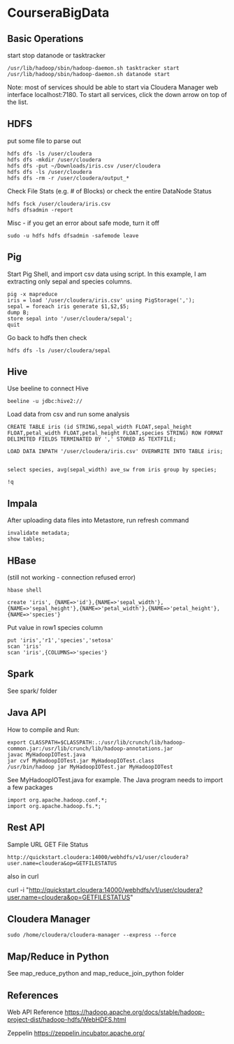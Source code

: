 # CourseraBigData

## Basic Operations

start stop datanode or tasktracker
```
/usr/lib/hadoop/sbin/hadoop-daemon.sh tasktracker start
/usr/lib/hadoop/sbin/hadoop-daemon.sh datanode start
```

Note: most of services should be able to start via Cloudera Manager web interface localhost:7180. To start all services, click the down arrow on top of the list.

## HDFS

put some file to parse out

```
hdfs dfs -ls /user/cloudera
hdfs dfs -mkdir /user/cloudera
hdfs dfs -put ~/Downloads/iris.csv /user/cloudera
hdfs dfs -ls /user/cloudera
hdfs dfs -rm -r /user/cloudera/output_*
```

Check File Stats (e.g. # of Blocks) or check the entire  DataNode Status
```
hdfs fsck /user/cloudera/iris.csv
hdfs dfsadmin -report
```

Misc - if you get an error about safe mode, turn it off
```
sudo -u hdfs hdfs dfsadmin -safemode leave
```


## Pig

Start Pig Shell, and import csv data using script. In this example, I am extracting only sepal and species columns.

```
pig -x mapreduce
iris = load '/user/cloudera/iris.csv' using PigStorage(',');
sepal = foreach iris generate $1,$2,$5;
dump B;
store sepal into '/user/cloudera/sepal';
quit
```

Go back to hdfs then check
```
hdfs dfs -ls /user/cloudera/sepal
```


## Hive

Use beeline to connect Hive

```
beeline -u jdbc:hive2://
```

Load data from csv and run some analysis

```
CREATE TABLE iris (id STRING,sepal_width FLOAT,sepal_height FLOAT,petal_width FLOAT,petal_height FLOAT,species STRING) ROW FORMAT DELIMITED FIELDS TERMINATED BY ',' STORED AS TEXTFILE;

LOAD DATA INPATH '/user/cloudera/iris.csv' OVERWRITE INTO TABLE iris;


select species, avg(sepal_width) ave_sw from iris group by species;

!q
```

## Impala

After uploading data files into Metastore, run refresh command
```
invalidate metadata;
show tables;
```


## HBase

(still not working - connection refused error)

```
hbase shell
```


```
create 'iris', {NAME=>'id'},{NAME=>'sepal_width'},{NAME=>'sepal_height'},{NAME=>'petal_width'},{NAME=>'petal_height'},{NAME=>'species'}

```

Put value in row1 species column
```
put 'iris','r1','species','setosa'
scan 'iris'
scan 'iris',{COLUMNS=>'species'}
```

## Spark

See spark/ folder

## Java API


How to compile and Run:
```
export CLASSPATH=$CLASSPATH:.:/usr/lib/crunch/lib/hadoop-common.jar:/usr/lib/crunch/lib/hadoop-annotations.jar
javac MyHadoopIOTest.java 
jar cvf MyHadoopIOTest.jar MyHadoopIOTest.class
/usr/bin/hadoop jar MyHadoopIOTest.jar MyHadoopIOTest
```
See MyHadoopIOTest.java for example. The Java program needs to import a few packages

```
import org.apache.hadoop.conf.*;
import org.apache.hadoop.fs.*;
```

## Rest API

Sample URL GET File Status

```
http://quickstart.cloudera:14000/webhdfs/v1/user/cloudera?user.name=cloudera&op=GETFILESTATUS
```

also in curl

curl -i "http://quickstart.cloudera:14000/webhdfs/v1/user/cloudera?user.name=cloudera&op=GETFILESTATUS"


## Cloudera Manager

```
sudo /home/cloudera/cloudera-manager --express --force
```

## Map/Reduce in Python

See map_reduce_python and map_reduce_join_python folder


## References

Web API Reference
https://hadoop.apache.org/docs/stable/hadoop-project-dist/hadoop-hdfs/WebHDFS.html

Zeppelin
https://zeppelin.incubator.apache.org/


